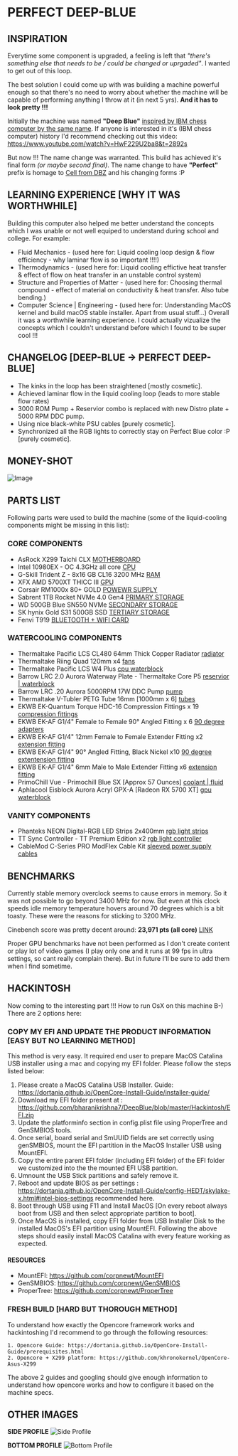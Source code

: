 # __PERFECT DEEP-BLUE__
## INSPIRATION
Everytime some component is upgraded, a feeling is left that _"there's something else that needs to be / could be changed or uprgaded"_. I wanted to get out of this loop. 

The best solution I could come up with was building a machine powerful enough so that there's no need to worry about whether the machine will be capable of performing anything I throw at it (in next 5 yrs). __And it has to look pretty !!!__

Initially the machine was named __"Deep Blue"__ [inspired by IBM chess computer by the same name](https://en.wikipedia.org/wiki/Deep_Blue_(chess_computer)). If anyone is interested in it's (IBM chess computer) history I'd recommend checking out this video: https://www.youtube.com/watch?v=HwF229U2ba8&t=2892s

But now !!! The name change was warranted. This build has achieved it's final form _(or maybe second final)_. The name change to have __"Perfect"__
prefix is homage to [Cell from DBZ](https://dragonball.fandom.com/wiki/Cell) and his changing forms :P 

## LEARNING EXPERIENCE [WHY IT WAS WORTHWHILE]
Building this computer also helped me better understand the concepts which I was unable or not well equiped to understand during school and college. For example:
* Fluid Mechanics                    - (used here for: Liquid cooling loop design & flow efficiency - why laminar flow is so important !!!!)
* Thermodynamics                     - (used here for: Liquid cooling effictive heat transfer & effect of flow on heat transfer in an unstable control system)
* Structure and Properties of Matter - (used here for: Choosing thermal compound - effect of material on conductivity & heat transfer. Also tube bending.)
* Computer Science | Engineering     - (used here for: Understanding MacOS kernel and build macOS stable installer. Apart from usual stuff...)
Overall it was a worthwhile learning experience. I could actually vizualize the concepts which I couldn't understand before which I found to be super cool !!!

## CHANGELOG [DEEP-BLUE -> PERFECT DEEP-BLUE]
* The kinks in the loop has been straightened [mostly cosmetic].
* Achieved laminar flow in the liquid cooling loop (leads to more stable flow rates)
* 3000 ROM Pump + Reservior combo is replaced with new Distro plate + 5000 RPM DDC pump.
* Using nice black-white PSU cables [purely cosmetic].
* Synchronized all the RGB lights to correctly stay on Perfect Blue color :P [purely cosmetic].

## MONEY-SHOT
![Image](https://github.com/bharanikrishna7/DeepBlue/blob/master/Images/money_shot.png?raw=true)

## PARTS LIST
Following parts were used to build the machine (some of the liquid-cooling components might be missing in this list):
### CORE COMPONENTS
* AsRock X299 Taichi CLX [MOTHERBOARD](http://www.asrock.com/mb/Intel/X299%20Taichi%20CLX/)
* Intel 10980EX - OC 4.3GHz all core [CPU](https://ark.intel.com/content/www/us/en/ark/products/198017/intel-core-i9-10980xe-extreme-edition-processor-24-75m-cache-3-00-ghz.html)
* G-Skill Trident Z - 8x16 GB CL16 3200 MHz [RAM](https://www.gskill.com/product/165/166/1562839659/F4-3600C16D-32GTZRTrident-Z-RGBDDR4-3600MHz-CL16-16-16-36-1.35V32GB-(2x16GB))
* XFX AMD 5700XT THICC III [GPU](https://www.xfxforce.com/gpus/radeon-tm-rx-5700-xt-8gb-gddr6-thicc-iii-ultra)
* Corsair RM1000x 80+ GOLD [POWEWR SUPPLY](https://www.corsair.com/us/en/Categories/Products/Power-Supply-Units/Power-Supply-Units-Advanced/RMx-Series/p/CP-9020094-NA)
* Sabrent 1TB Rocket NVMe 4.0 Gen4 [PRIMARY STORAGE](https://www.sabrent.com/product/SB-ROCKET-NVMe4-1TB/1tb-rocket-nvme-pcie-4-0-m-2-2280-internal-ssd-maximum-performance-solid-state-drive/)
* WD 500GB Blue SN550 NVMe [SECONDARY STORAGE](https://shop.westerndigital.com/products/internal-drives/wd-blue-sn550-nvme-ssd#WDS250G2B0C)
* SK hynix Gold S31 500GB SSD [TERTIARY STORAGE](https://ssd.skhynix.com/GoldS31_en.html)
* Fenvi T919 [BLUETOOTH + WIFI CARD](https://www.amazon.com/fenvi-Continuity-BCM94360CD-1750Mbps-Beamforming/dp/B07VCCZS54)

### WATERCOOLING COMPONENTS
* Thermaltake Pacific LCS CL480 64mm Thick Copper Radiator [radiator](https://www.thermaltakeusa.com/pacific-cl480-radiator.html)
* Thermaltake Riing Quad 120mm x4 [fans](https://www.thermaltakeusa.com/riing-quad-12-rgb-radiator-fan-tt-premium-edition-3-pack.html)
* Thermaltake Pacific LCS W4 Plus [cpu waterblock](https://www.thermaltakeusa.com/pacific-w4-plus-cpu-water-block.html)
* Barrow LRC 2.0 Aurora Waterway Plate - Thermaltake Core P5 [reservior | waterblock](http://www.barrowint.com/plus/view.php?aid=923)
* Barrow LRC .20 Aurora 5000RPM 17W DDC Pump [pump](http://www.barrowint.com/plus/view.php?aid=1148)
* Thermaltake V-Tubler PETG Tube 16mm [1000mm x 6] [tubes](https://www.thermaltakeusa.com/v-tubler-petg-tube.html)
* EKWB EK-Quantum Torque HDC-16 Compression Fittings x 19 [compression fittings](https://www.ekwb.com/shop/ek-torque-htc-16-black-nickel)
* EKWB EK-AF G1/4" Female to Female 90° Angled Fitting x 6 [90 degree adapters](https://www.ekwb.com/shop/ek-af-angled-90-2f-g1-4-black-nickel)
* EKWB EK-AF G1/4" 12mm Female to Female Extender Fitting x2 [extension fitting](https://www.amazon.com/gp/product/B078G28P4J/ref=ppx_yo_dt_b_search_asin_title?ie=UTF8&psc=1)
* EKWB EK-AF G1/4" 90° Angled Fitting, Black Nickel x10 [90 degree extentension fitting](https://www.ekwb.com/shop/ek-af-angled-90-g1-4-black-nickel)
* EKWB EK-AF G1/4" 6mm Male to Male Extender Fitting x6 [extension fitting](https://www.ekwb.com/shop/ek-af-extender-6mm-m-m-g1-4-black-nickel?___SID=U)
* PrimoChill Vue - Primochill Blue SX [Approx 57 Ounces] [coolant | fluid](https://www.primochill.com/products/primochill-vue-pre-mix-32oz?variant=31772407300162)
* Aphlacool Eisblock Aurora Acryl GPX-A [Radeon RX 5700 XT] [gpu waterblock](https://www.aquatuning.us/water-cooling/gpu-water-blocks/gpu-full-cover/fullsize/25912/alphacool-eisblock-aurora-acryl-gpx-a-radeon-rx-5700-xt-thicc-ii/iii)

### VANITY COMPONENTS
* Phanteks NEON Digital-RGB LED Strips 2x400mm [rgb light strips](https://www.phanteks.com/Neon.html)
* TT Sync Controller - TT Premium Edition x2 [rgb light controller](https://www.thermaltakeusa.com/tt-sync-controller-tt-premium-edition.html)
* CableMod C-Series PRO ModFlex Cable Kit [sleeved power supply cables](https://cablemod.com/product/cablemod-c-series-pro-modflex-cable-kit-for-corsair-rmi-rmx-rm-black-label-black-white-2/)

## BENCHMARKS
Currently stable memory overclock seems to cause errors in memory. So it was not possible to go beyond 3400 MHz for now. But even at this clock speeds idle memory temperature hovers around 70 degrees which is a bit toasty. These were the reasons for sticking to 3200 MHz.

Cinebench score was pretty decent around: __23,971 pts (all core)__ [LINK](https://github.com/bharanikrishna7/DeepBlue/blob/master/Benchmarks/cinebench.png)

Proper GPU benchmarks have not been performed as I don't create content or play lot of video games (I play only one and it runs at 99 fps in ultra settings, so cant really complain there). But in future I'll be sure to add them when I find sometime.

## HACKINTOSH
Now coming to the interesting part !!! How to run OsX on this machine B-)
There are 2 options here:
### COPY MY EFI AND UPDATE THE PRODUCT INFORMATION [EASY BUT NO LEARNING METHOD]
This method is very easy. It required end user to prepare MacOS Catalina USB installer using a mac and copying my EFI folder. Please follow the steps listed below:
1. Please create a MacOS Catalina USB Installer. Guide: https://dortania.github.io/OpenCore-Install-Guide/installer-guide/
2. Download my EFI folder present at : https://github.com/bharanikrishna7/DeepBlue/blob/master/Hackintosh/EFI.zip
3. Update the platforminfo section in config.plist file using ProperTree and GenSMBIOS tools.
4. Once serial, board serial and SmUUID fields are set correctly using genSMBIOS, mount the EFI partition in the MacOS Installer USB using MountEFI.
5. Copy the entire parent EFI folder (including EFI folder) of the EFI folder we customized into the the mounted EFI USB partition.
6. Umnount the USB Stick partitions and safely remove it.
7. Reboot and update BIOS as per settings : https://dortania.github.io/OpenCore-Install-Guide/config-HEDT/skylake-x.html#intel-bios-settings recommended here.
8.  Boot through USB using F11 and Install MacOS [On every reboot always boot from USB and then select appropriate partition to boot].
9. Once MacOS is installed, copy EFI folder from USB Installer Disk to the installed MacOS's EFI partition using MountEFI.
Following the above steps should easily install MacOS Catalina with every feature working as expected.

#### RESOURCES
* MountEFI: https://github.com/corpnewt/MountEFI
* GenSMBIOS: https://github.com/corpnewt/GenSMBIOS
* ProperTree: https://github.com/corpnewt/ProperTree

### FRESH BUILD [HARD BUT THOROUGH METHOD]
To understand how exactly the Opencore framework works and hackintoshing I'd recommend to go through the following resources:
```
1. Opencore Guide: https://dortania.github.io/OpenCore-Install-Guide/prerequisites.html
2. Opencore + X299 platform: https://github.com/khronokernel/OpenCore-Asus-X299
```
The above 2 guides and googling should give enough information to understand how opencore works and how to configure it based on the machine specs.


## OTHER IMAGES
__SIDE PROFILE__
![Side Profile](https://github.com/bharanikrishna7/DeepBlue/blob/master/Images/side_profile.png?raw=true)

__BOTTOM PROFILE__
![Bottom Profile](https://github.com/bharanikrishna7/DeepBlue/blob/master/Images/from_bottom.png?raw=true)
